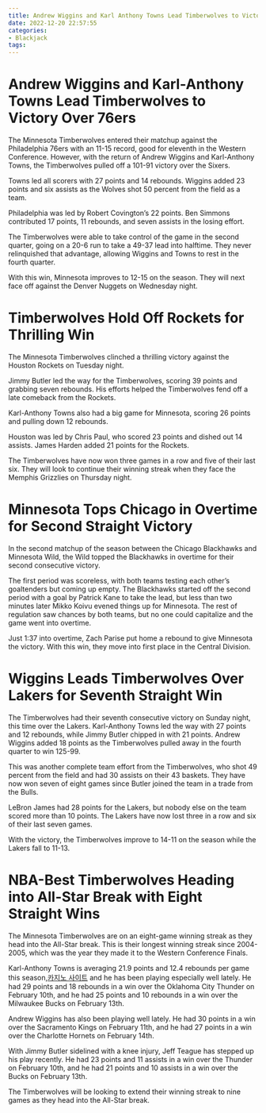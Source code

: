 ```yaml
---
title: Andrew Wiggins and Karl Anthony Towns Lead Timberwolves to Victory Over 76ers
date: 2022-12-20 22:57:55
categories:
- Blackjack
tags:
---
```



#  Andrew Wiggins and Karl-Anthony Towns Lead Timberwolves to Victory Over 76ers

The Minnesota Timberwolves entered their matchup against the Philadelphia 76ers with an 11-15 record, good for eleventh in the Western Conference. However, with the return of Andrew Wiggins and Karl-Anthony Towns, the Timberwolves pulled off a 101-91 victory over the Sixers.

Towns led all scorers with 27 points and 14 rebounds. Wiggins added 23 points and six assists as the Wolves shot 50 percent from the field as a team.

Philadelphia was led by Robert Covington’s 22 points. Ben Simmons contributed 17 points, 11 rebounds, and seven assists in the losing effort.

The Timberwolves were able to take control of the game in the second quarter, going on a 20-6 run to take a 49-37 lead into halftime. They never relinquished that advantage, allowing Wiggins and Towns to rest in the fourth quarter.

With this win, Minnesota improves to 12-15 on the season. They will next face off against the Denver Nuggets on Wednesday night.

#  Timberwolves Hold Off Rockets for Thrilling Win

The Minnesota Timberwolves clinched a thrilling victory against the Houston Rockets on Tuesday night.

Jimmy Butler led the way for the Timberwolves, scoring 39 points and grabbing seven rebounds. His efforts helped the Timberwolves fend off a late comeback from the Rockets.

Karl-Anthony Towns also had a big game for Minnesota, scoring 26 points and pulling down 12 rebounds.

Houston was led by Chris Paul, who scored 23 points and dished out 14 assists. James Harden added 21 points for the Rockets.

The Timberwolves have now won three games in a row and five of their last six. They will look to continue their winning streak when they face the Memphis Grizzlies on Thursday night.

#  Minnesota Tops Chicago in Overtime for Second Straight Victory

In the second matchup of the season between the Chicago Blackhawks and Minnesota Wild, the Wild topped the Blackhawks in overtime for their second consecutive victory.

The first period was scoreless, with both teams testing each other’s goaltenders but coming up empty. The Blackhawks started off the second period with a goal by Patrick Kane to take the lead, but less than two minutes later Mikko Koivu evened things up for Minnesota. The rest of regulation saw chances by both teams, but no one could capitalize and the game went into overtime.

Just 1:37 into overtime, Zach Parise put home a rebound to give Minnesota the victory. With this win, they move into first place in the Central Division.

#  Wiggins Leads Timberwolves Over Lakers for Seventh Straight Win

The Timberwolves had their seventh consecutive victory on Sunday night, this time over the Lakers. Karl-Anthony Towns led the way with 27 points and 12 rebounds, while Jimmy Butler chipped in with 21 points. Andrew Wiggins added 18 points as the Timberwolves pulled away in the fourth quarter to win 125-99.

This was another complete team effort from the Timberwolves, who shot 49 percent from the field and had 30 assists on their 43 baskets. They have now won seven of eight games since Butler joined the team in a trade from the Bulls.

LeBron James had 28 points for the Lakers, but nobody else on the team scored more than 10 points. The Lakers have now lost three in a row and six of their last seven games.

With the victory, the Timberwolves improve to 14-11 on the season while the Lakers fall to 11-13.

#  NBA-Best Timberwolves Heading into All-Star Break with Eight Straight Wins

The Minnesota Timberwolves are on an eight-game winning streak as they head into the All-Star break. This is their longest winning streak since 2004-2005, which was the year they made it to the Western Conference Finals.

 Karl-Anthony Towns is averaging 21.9 points and 12.4 rebounds per game this season,[카지노 사이트](https://choegocasino.com/) and he has been playing especially well lately. He had 29 points and 18 rebounds in a win over the Oklahoma City Thunder on February 10th, and he had 25 points and 10 rebounds in a win over the Milwaukee Bucks on February 13th.

Andrew Wiggins has also been playing well lately. He had 30 points in a win over the Sacramento Kings on February 11th, and he had 27 points in a win over the Charlotte Hornets on February 14th.

With Jimmy Butler sidelined with a knee injury, Jeff Teague has stepped up his play recently. He had 23 points and 11 assists in a win over the Thunder on February 10th, and he had 21 points and 10 assists in a win over the Bucks on February 13th.

The Timberwolves will be looking to extend their winning streak to nine games as they head into the All-Star break.